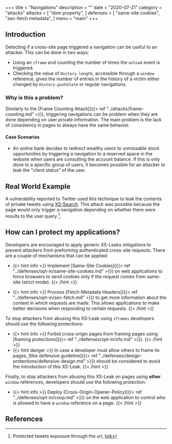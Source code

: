+++
title = "Navigations"
description = ""
date = "2020-07-21"
category = "attacks"
attacks = [
    "dom property",
]
defenses = [
    "same-site cookies",
    "sec-fetch metadata",
]
menu = "main"
+++

## Introduction

Detecting if a cross-site page triggered a navigation can be useful to an attacker. This can be done in two ways:
- Using an `iframe` and counting the number of times the `onload` event is triggered.
- Checking the value of `History.length`, accessible through a `window` reference, gives the number of entries in the history of a victim either changed by `History.pushState` or regular navigations.

### Why is this a problem?

Similarly to the [Frame Counting Attack]({{< ref "../attacks/frame-counting.md" >}}), triggering navigations can be problem when they are done depending on user private information. The main problem is the lack of consistency in pages to always have the same behavior.

#### Case Scenarios

- An online bank decides to redirect wealthy users to unmissable stock opportunities by triggering a navigation to a reserved space in the website when users are consulting the account balance. If this is only done to a specific group of users, it becomes possible for an attacker to leak the "client status" of the user.
<!--TODO(manuelvsousa): Add better examples-->

## Real World Example

A vulnerability reported to Twitter used this technique to leak the contents of private tweets using [XS-Search](https://TODO). This attack was possible because the page would only trigger a navigation depending on whether there were results to the user query [^1].


## How can I protect my applications?

Developers are encouraged to apply generic XS-Leaks mitigations to prevent attackers from preforming authenticated cross-site requests. There are a couple of mechanisms that can be applied:

- {{< hint info >}}
Implement [Same-Site Cookies]({{< ref "../defenses/opt-in/same-site-cookies.md" >}}) on web applications to force browsers to send cookies only if the request comes from same-site (strict mode).
{{< /hint >}}

- {{< hint info >}}
Process [Fetch-Metadata Headers]({{< ref "../defenses/opt-in/sec-fetch.md" >}}) to get more information about the context in which requests are made. This allows applications to make better decisions when responding to certain requests.
{{< /hint >}}

To stop attackers from abusing this XS-Leak using `iframes` developers should use the following protections:

- {{< hint info >}}
Forbid cross-origin pages from framing pages using [framing protections]({{< ref "../defenses/opt-in/xfo.md" >}}).
{{< /hint >}}
- {{< hint danger >}}
In case a developer must allow others to frame its pages, [this defensive guideline]({{< ref "../defenses/design-protections/defensive-design.md" >}}) should be considered to avoid the introduction of this XS-Leak.
{{< /hint >}}

Finally, to stop attackers from abusing this XS-Leak on pages using **other** `window` references, developers should use the following protection:

- {{< hint info >}}
Deploy [Cross-Origin-Opener-Policy]({{< ref "../defenses/opt-in/coop.md" >}}) on the web application to control who is allowed to have a `window` reference on a page.
{{< /hint >}}

## References

[^1]: Protected tweets exposure through the url, [link](https://hackerone.com/reports/491473)

